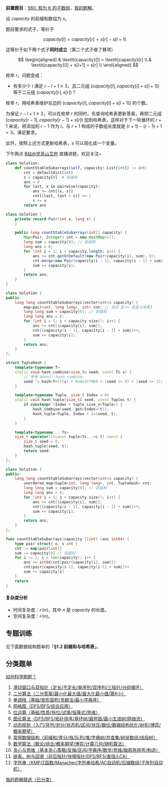 **前置题目**：[560. 和为 K 的子数组](https://leetcode.cn/problems/subarray-sum-equals-k/)，[我的题解](https://leetcode.cn/problems/subarray-sum-equals-k/solutions/2781031/qian-zhui-he-ha-xi-biao-cong-liang-ci-bi-4mwr/)。

设 $\textit{capacity}$ 的前缀和数组为 $s$。

题目要求的式子，等价于

$$
\textit{capacity}[l] = \textit{capacity}[r] = s[r] - s[l+1]
$$

这等价于如下两个式子**同时成立**（第二个式子做了移项）

$$
\begin{aligned}
& \textit{capacity}[l] = \textit{capacity}[r]    \\
& \textit{capacity}[l] + s[l+1] = s[r]  \\
\end{aligned}
$$

枚举 $r$，问题变成：

- 有多少个 $l$ 满足 $r-l+1\ge 3$，且二元组 $(\textit{capacity}[l],\textit{capacity}[l] + s[l+1])$ 等于二元组 $(\textit{capacity}[r],s[r])$？

枚举 $r$，用哈希表维护左边的 $(\textit{capacity}[l],\textit{capacity}[l] + s[l+1])$ 的个数。

为保证 $r-l + 1\ge 3$，可以在枚举 $r$ 的同时，先查询哈希表更新答案，再把二元组 $(\textit{capacity}[r-1],\textit{capacity}[r-1] + s[r])$ 加到哈希表，这样对于下一轮循环的 $r+1$ 来说，把添加的 $r-1$ 作为 $l$，与 $r+1$ 构成的子数组长度就是 $(r+1)-(r-1)+1 = 3$，满足要求。

此外，按照上述方式更新哈希表，$s$ 可以简化成一个变量。

下午两点 [B站@灵茶山艾府](https://space.bilibili.com/206214) 直播讲题，欢迎关注~

```py [sol-Python3]
class Solution:
    def countStableSubarrays(self, capacity: List[int]) -> int:
        cnt = defaultdict(int)
        s = capacity[0]  # 前缀和
        ans = 0
        for last, x in pairwise(capacity):
            ans += cnt[(x, s)]
            cnt[(last, last + s)] += 1
            s += x
        return ans
```

```java [sol-Java]
class Solution {
    private record Pair(int x, long s) {
    }

    public long countStableSubarrays(int[] capacity) {
        Map<Pair, Integer> cnt = new HashMap<>();
        long sum = capacity[0]; // 前缀和
        long ans = 0;
        for (int i = 1; i < capacity.length; i++) {
            ans += cnt.getOrDefault(new Pair(capacity[i], sum), 0);
            cnt.merge(new Pair(capacity[i - 1], capacity[i - 1] + sum), 1, Integer::sum);
            sum += capacity[i];
        }
        return ans;
    }
}
```

```cpp [sol-C++]
class Solution {
public:
    long long countStableSubarrays(vector<int>& capacity) {
        map<pair<int, long long>, int> cnt; // 另见【C++ 自定义哈希】
        long long sum = capacity[0]; // 前缀和
        long long ans = 0;
        for (int i = 1; i < capacity.size(); i++) {
            ans += cnt[{capacity[i], sum}];
            cnt[{capacity[i - 1], capacity[i - 1] + sum}]++;
            sum += capacity[i];
        }
        return ans;
    }
};
```

```cpp [sol-C++ 自定义哈希]
struct TupleHash {
    template<typename T>
    static void hash_combine(size_t& seed, const T& v) {
        // 参考 boost::hash_combine
        seed ^= hash<T>()(v) + 0x9e3779b9 + (seed << 6) + (seed >> 2);
    }

    template<typename Tuple, size_t Index = 0>
    static void hash_tuple(size_t& seed, const Tuple& t) {
        if constexpr (Index < tuple_size_v<Tuple>) {
            hash_combine(seed, get<Index>(t));
            hash_tuple<Tuple, Index + 1>(seed, t);
        }
    }

    template<typename... Ts>
    size_t operator()(const tuple<Ts...>& t) const {
        size_t seed = 0;
        hash_tuple(seed, t);
        return seed;
    }
};

class Solution {
public:
    long long countStableSubarrays(vector<int>& capacity) {
        unordered_map<tuple<int, long long>, int, TupleHash> cnt;
        long long sum = capacity[0]; // 前缀和
        long long ans = 0;
        for (int i = 1; i < capacity.size(); i++) {
            ans += cnt[{capacity[i], sum}];
            cnt[{capacity[i - 1], capacity[i - 1] + sum}]++;
            sum += capacity[i];
        }
        return ans;
    }
};
```

```go [sol-Go]
func countStableSubarrays(capacity []int) (ans int64) {
	type pair struct{ x, s int }
	cnt := map[pair]int{}
	sum := capacity[0] // 前缀和
	for i := 1; i < len(capacity); i++ {
		ans += int64(cnt[pair{capacity[i], sum}])
		cnt[pair{capacity[i-1], capacity[i-1] + sum}]++
		sum += capacity[i]
	}
	return
}
```

#### 复杂度分析

- 时间复杂度：$\mathcal{O}(n)$，其中 $n$ 是 $\textit{capacity}$ 的长度。
- 空间复杂度：$\mathcal{O}(n)$。

## 专题训练

见下面数据结构题单的「**§1.2 前缀和与哈希表**」。

## 分类题单

[如何科学刷题？](https://leetcode.cn/circle/discuss/RvFUtj/)

1. [滑动窗口与双指针（定长/不定长/单序列/双序列/三指针/分组循环）](https://leetcode.cn/circle/discuss/0viNMK/)
2. [二分算法（二分答案/最小化最大值/最大化最小值/第K小）](https://leetcode.cn/circle/discuss/SqopEo/)
3. [单调栈（基础/矩形面积/贡献法/最小字典序）](https://leetcode.cn/circle/discuss/9oZFK9/)
4. [网格图（DFS/BFS/综合应用）](https://leetcode.cn/circle/discuss/YiXPXW/)
5. [位运算（基础/性质/拆位/试填/恒等式/思维）](https://leetcode.cn/circle/discuss/dHn9Vk/)
6. [图论算法（DFS/BFS/拓扑排序/基环树/最短路/最小生成树/网络流）](https://leetcode.cn/circle/discuss/01LUak/)
7. [动态规划（入门/背包/划分/状态机/区间/状压/数位/数据结构优化/树形/博弈/概率期望）](https://leetcode.cn/circle/discuss/tXLS3i/)
8. [常用数据结构（前缀和/差分/栈/队列/堆/字典树/并查集/树状数组/线段树）](https://leetcode.cn/circle/discuss/mOr1u6/)
9. [数学算法（数论/组合/概率期望/博弈/计算几何/随机算法）](https://leetcode.cn/circle/discuss/IYT3ss/)
10. [贪心与思维（基本贪心策略/反悔/区间/字典序/数学/思维/脑筋急转弯/构造）](https://leetcode.cn/circle/discuss/g6KTKL/)
11. [链表、树与回溯（前后指针/快慢指针/DFS/BFS/直径/LCA）](https://leetcode.cn/circle/discuss/K0n2gO/)
12. [字符串（KMP/Z函数/Manacher/字符串哈希/AC自动机/后缀数组/子序列自动机）](https://leetcode.cn/circle/discuss/SJFwQI/)

[我的题解精选（已分类）](https://github.com/EndlessCheng/codeforces-go/blob/master/leetcode/SOLUTIONS.md)
